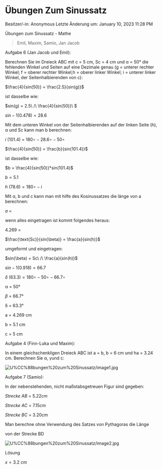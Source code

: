 # Übungen Zum Sinussatz

Besitzer/-in: Anonymous
Letzte Änderung um: January 10, 2023 11:28 PM

Übungen zum Sinussatz - Mathe

> Emil, Maxim, Samio, Jan Jacob
> 

Aufgabe 6 (Jan Jacob und Emil):

Berechnen Sie im Dreieck ABC mit c = 5 cm, Sc = 4 cm und α = 50° die fehlenden Winkel und Seiten auf eine Dezimale genau (g = unterer rechter Winkel; f = oberer rechter Winkel;h = oberer linker Winkel; i = unterer linker Winkel, der Seitenhalbierenden von c):

$\frac{4}{sin(50)} = \frac{2.5}{sin(g)}$

ist dasselbe wie:

$sin(g) = 2.5\ /\ \frac{4}{sin(50)}\ $

si*n* − 1(0.478) = 28.6

Mit dem unteren Winkel von der Seitenhalbierenden auf der linken Seite (h), α und Sc kann man b berechnen:

*i* (101.4) = 180∘ − 28.6∘ − 50∘

$\frac{4}{sin(50)} = \frac{b}{sin(101.4)}$

ist dasselbe wie:

$b = \frac{4}{sin(50)}*sin(101.4)$

*b* = 5.1

*h* (78.6) = 180∘ − *i*

Mit α, b und c kann man mit hilfe des Kosinussatzes die länge von a berechnen:

*a* =

wenn alles eingetragen ist kommt folgendes heraus:

4.269 =

$\frac{\text{Sc}}{sin(\beta)} = \frac{a}{sin(h)}$

umgeformt und eingetragen:

$sin(\beta) = Sc\ /\ \frac{a}{sin(h)}$

si*n* − 1(0.918) = 66.7

*δ* (63.3) = 180∘ − 50∘ − 66.7∘

α = 50°

*β* = 66.7°

δ = 63.3°

a = 4.269 cm

b = 5.1 cm

c = 5 cm

Aufgabe 4 (Finn-Luka und Maxim):

In einem gleichschenkligen Dreieck ABC ist a = b, b = 6 cm und ha = 3.24 cm. Berechnen Sie α, *γ*und c:

![U%CC%88bungen%20zum%20Sinussatz/image1.jpg](U%CC%88bungen%20zum%20Sinussatz/image1.jpg)

Aufgabe 7 (Samio):

In der nebenstehenden, nicht maßstabsgetreuen Figur sind gegeben:

*Strecke* *AB* = 5.22*cm*

*Strecke* *AC* = 7.15*cm*

*Strecke* *BC* = 3.20*cm*

Man berechne ohne Verwendung des Satzes von Pythagoras die Länge

von der Strecke BD

![U%CC%88bungen%20zum%20Sinussatz/image2.jpg](U%CC%88bungen%20zum%20Sinussatz/image2.jpg)

Lösung

*x* = 3.2 *cm*